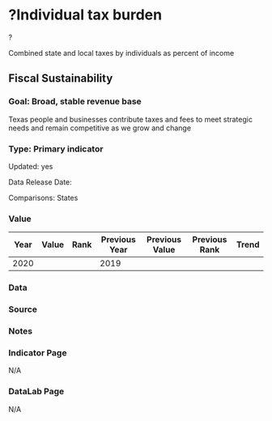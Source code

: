 # ?Individual tax burden
 ?

Combined state and local taxes by individuals as percent of income

## Fiscal Sustainability

### Goal: Broad, stable revenue base

Texas people and businesses contribute taxes and fees to meet strategic needs and remain competitive as we grow and change

### Type: Primary indicator

Updated: yes

Data Release Date: 

Comparisons: States

### Value

| Year      |  Value      | Rank        | Previous Year | Previous Value | Previous Rank | Trend | 
| ----------- | ----------- | ----------- | ----------- | ----------- | ----------- | -----------|
|   2020       |            |             |    2019     |             |             |            | 

### Data

### Source

### Notes

### Indicator Page

N/A


### DataLab Page

N/A